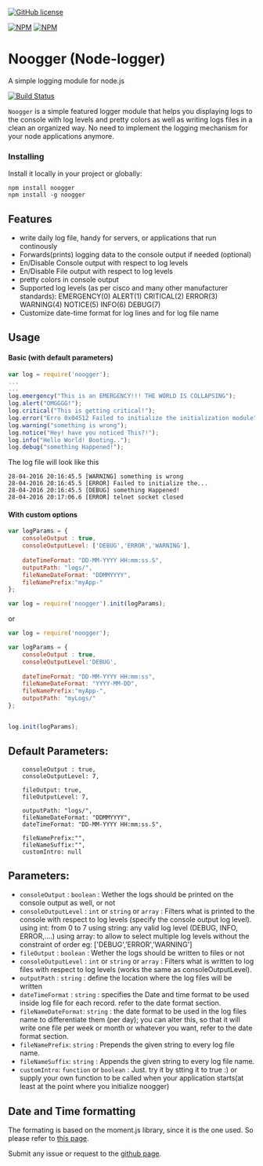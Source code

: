 [![GitHub license](https://img.shields.io/github/license/mashape/apistatus.svg)](https://github.com/mkozjak/node-telnet-client/blob/master/LICENSE)

[![NPM](https://nodei.co/npm/noogger.png?downloads=true&downloadRank=true&stars=true)](https://nodei.co/npm/noogger/)
[![NPM](https://nodei.co/npm-dl/noogger.png?height=2)](https://nodei.co/npm/noogger/)

# Noogger (Node-logger)

A simple logging module for node.js


[![Build Status](https://travis-ci.org/websockets/ws.svg?branch=master)](https://travis-ci.org/websockets/ws)

`Noogger` is a simple featured logger module that helps you displaying logs to the console with log levels and pretty colors
 as well as writing logs files in a clean an organized way.
No need to implement the logging mechanism for your node applications anymore.


### Installing
Install it locally in your project or globally:
```
npm install noogger
npm install -g noogger
```

## Features

-  write daily log file, handy for servers, or applications that run continously
-  Forwards(prints) logging data to the console output if needed (optional)
-  En/Disable Console output with respect to log levels 
-  En/Disable File output with respect to log levels 
-  pretty colors in console output
-  Supported log levels (as per cisco and many other manufacturer standards):
	EMERGENCY(0)
	ALERT(1)
	CRITICAL(2)
	ERROR(3)
	WARNING(4)
	NOTICE(5)
	INFO(6)
	DEBUG(7)
-  Customize date-time format for log lines and for log file name

## Usage

#### Basic (with default parameters)

```js
var log = require('noogger');
...
...
log.emergency("This is an EMERGENCY!!! THE WORLD IS COLLAPSING");
log.alert("OMGGGG!");
log.critical("This is getting critical!");
log.error("Erro 0x04512 Failed to initialize the initialization module");
log.warning("something is wrong");
log.notice("Hey! have you noticed This?!");
log.info("Hello World! Booting..");
log.debug("something Happened!");

```
The log file will look like this
```
28-04-2016 20:16:45.5 [WARNING] something is wrong
28-04-2016 20:16:45.5 [ERROR] Failed to initialize the...
28-04-2016 20:16:45.5 [DEBUG] something Happened!
28-04-2016 20:17:06.6 [ERROR] telnet socket closed
```

#### With custom options

```js
var logParams = {
	consoleOutput : true,
	consoleOutputLevel: ['DEBUG','ERROR','WARNING'],
	
	dateTimeFormat: "DD-MM-YYYY HH:mm:ss.S",
	outputPath: "logs/",
	fileNameDateFormat: "DDMMYYYY",
	fileNamePrefix:"myApp-"
};

var log = require('noogger').init(logParams);

```
or
```js
var log = require('noogger');

var logParams = {
	consoleOutput : true,
	consoleOutputLevel:'DEBUG',
	
	dateTimeFormat: "DD-MM-YYYY HH:mm:ss",
	fileNameDateFormat: "YYYY-MM-DD",
	fileNamePrefix:"myApp-",
	outputPath: "myLogs/"
};


log.init(logParams);
```

## Default Parameters: 
```
	consoleOutput : true,
	consoleOutputLevel: 7, 
	
	fileOutput: true,
	fileOutputLevel: 7, 
	
	outputPath: "logs/",
	fileNameDateFormat: "DDMMYYYY",
	dateTimeFormat: "DD-MM-YYYY HH:mm:ss.S",
	
	fileNamePrefix:"",
	fileNameSuffix:"",
	customIntro: null
```

## Parameters: 
-  	`consoleOutput` : `boolean` : Wether the logs should be printed on the console output as well, or not
-  	`consoleOutputLevel` : `int` or `string` or `array`  : Filters what is printed to the console with respect to log levels (specify the console output log level).
   	using int: from 0 to 7 
  	using string: any valid log level (DEBUG, INFO, ERROR,....)
  	using array: to allow to select multiple log levels without the constraint of order  eg: ['DEBUG','ERROR','WARNING']
-  	`fileOutput` : `boolean` : Wether the logs should be written to files or not
-  	`consoleOutputLevel` : `int` or `string` or `array`  : Filters what is written to log files with respect to log levels (works the same as consoleOutputLevel).
-  	`outputPath` : `string` : define the location where the log files  will be written
-  	`dateTimeFormat` : `string` : specifies the Date and time format to be used inside log file for each record.
                             refer to the date format section.
-  	`fileNameDateFormat`: `string` : the date format to be used in the log files name to differentiate them (per day); 
                               you can alter this, so that it will write one file per week or month or whatever you want,
                               refer to the date format section.
-  	`fileNamePrefix`: `string` : Prepends the given string to every log file name.
-  	`fileNameSuffix`: `string` : Appends the given string to every log file name.
-  	`customIntro`: `function` or `boolean` : Just. try it by stting it to true :) or supply your own function to be called when your application starts(at least at the point where you initialize noogger)


## Date and Time formatting

The formating is based on the moment.js library, since it is the one used.
So please refer to [this page][1].

Submit any issue or request to the [github page][2].

[1]: http://momentjs.com/docs/#/displaying/format/
[2]: https://github.com/Xsmael/node-logger/issues
